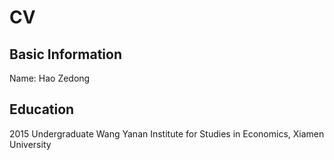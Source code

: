 # CV
## Basic Information
Name: Hao Zedong 
## Education 
2015 Undergraduate 
Wang Yanan Institute for Studies in Economics, 
Xiamen University 
